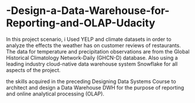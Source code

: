 # -Design-a-Data-Warehouse-for-Reporting-and-OLAP-Udacity
In this project scenario, i Used YELP and climate datasets in order to analyze the effects the weather has on customer reviews of restaurants. The data for temperature and precipitation observations are from the Global Historical Climatology Network-Daily (GHCN-D) database. Also using a leading industry cloud-native data warehouse system Snowflake for all aspects of the project.

the skills acquired in the preceding Designing Data Systems Course to architect and design a Data Warehouse DWH for the purpose of reporting and online analytical processing (OLAP).
